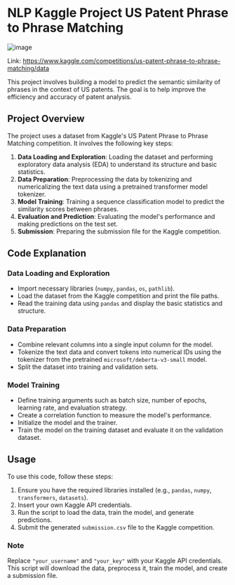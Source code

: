 # NLP Kaggle Project US Patent Phrase to Phrase Matching

![image](https://github.com/johntaraj/NLP-Kaggle-Project-US-Patent-Matching/assets/134852121/b794b676-1e56-4f82-8d0e-f3317aeb8cf9)

Link: https://www.kaggle.com/competitions/us-patent-phrase-to-phrase-matching/data

This project involves building a model to predict the semantic similarity of phrases in the context of US patents. The goal is to help improve the efficiency and accuracy of patent analysis.

## Project Overview

The project uses a dataset from Kaggle's US Patent Phrase to Phrase Matching competition. It involves the following key steps:

1. **Data Loading and Exploration**: Loading the dataset and performing exploratory data analysis (EDA) to understand its structure and basic statistics.
2. **Data Preparation**: Preprocessing the data by tokenizing and numericalizing the text data using a pretrained transformer model tokenizer.
3. **Model Training**: Training a sequence classification model to predict the similarity scores between phrases.
4. **Evaluation and Prediction**: Evaluating the model's performance and making predictions on the test set.
5. **Submission**: Preparing the submission file for the Kaggle competition.

## Code Explanation

### Data Loading and Exploration

- Import necessary libraries (`numpy`, `pandas`, `os`, `pathlib`).
- Load the dataset from the Kaggle competition and print the file paths.
- Read the training data using `pandas` and display the basic statistics and structure.

### Data Preparation

- Combine relevant columns into a single input column for the model.
- Tokenize the text data and convert tokens into numerical IDs using the tokenizer from the pretrained `microsoft/deberta-v3-small` model.
- Split the dataset into training and validation sets.

### Model Training

- Define training arguments such as batch size, number of epochs, learning rate, and evaluation strategy.
- Create a correlation function to measure the model's performance.
- Initialize the model and the trainer.
- Train the model on the training dataset and evaluate it on the validation dataset.


## Usage

To use this code, follow these steps:

1. Ensure you have the required libraries installed (e.g., `pandas`, `numpy`, `transformers`, `datasets`).
2. Insert your own Kaggle API credentials.
3. Run the script to load the data, train the model, and generate predictions.
4. Submit the generated `submission.csv` file to the Kaggle competition.

### Note

Replace `"your_username"` and `"your_key"` with your Kaggle API credentials. This script will download the data, preprocess it, train the model, and create a submission file.

